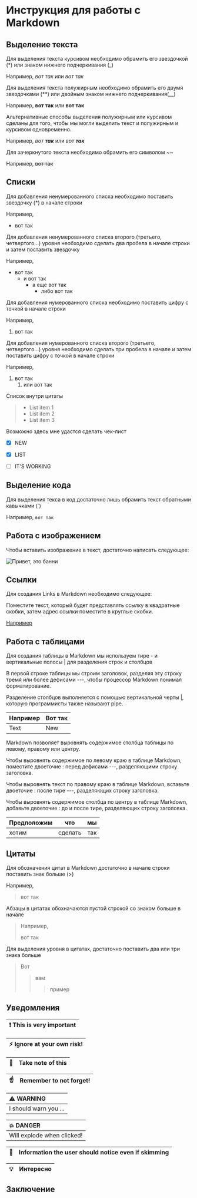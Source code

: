 # Инструкция для работы с Markdown

## Выделение текста

Для выделения текста курсивом необходимо обрамить его звездочкой (*) или знаком нижнего подчеркивания (_) 

Например, *вот так* или _вот так_

Для выделения текста полужирным необходимо обрамить его двумя звездочками (**) или двойным знаком нижнего подчеркивания(__)

Например, **вот так** или __вот так__

Альтернативные способы выделения полужирным или курсивом сделаны для того, чтобы мы могли выделить текст и полужирным и курсивом одновременно.

Например, *вот __так__* или _вот **так**_

Для зачеркнутого текста необходимо обрамить его символом ~~

Например, ~~вот так~~

## Списки

Для добавления ненумерованного списка необходимо поставить звездочку (*) в начале строки

Например,

* вот так

Для добавления ненумерованного списка второго (третьего, четвертого...) уровня необходимо сделать два пробела в начале строки и затем поставить звездочку

Например,

* вот так
  * и вот так
    * а еще вот так
      * либо вот так

Для добавления нумерованного списка необходимо поставить цифру с точкой в начале строки

Например,

1. вот так

Для добавления нумерованного списка второго (третьего, четвертого...) уровня необходимо сделать три пробела в начале и затем поставить цифру с точкой в начале строки

Например,

1. вот так
   1. или вот так

Список внутри цитаты

> - List item 1
> - List item 2
> - List item 3
    
Возможно здесь мне удастся сделать чек-лист

- [X] NEW
- [X] LIST
- [ ] IT'S WORKING


## Выделение кода

Для выделения текса в код достаточно лишь обрамить текст обратными кавычками (`)

Например, `вот так`

## Работа с изображением

Чтобы вставить изображение в текст, достаточно написать следующее:

![Привет, это банни](6-12.jpg)

## Ссылки

 Для создания Links в Markdown необходимо следующее:

 Поместите текст, который будет представлять ссылку в квадратные скобки, затем адрес ссылки поместите в круглые скобки.

 [Например](https://markdown.net.br)


## Работа с таблицами

Для создания таблицы в Markdown мы используем тире - и вертикальные полосы | для разделения строк и столбцов

В первой строке таблицы мы строим заголовок, разделяя эту строку тремя или более дефисами ---, чтобы процессор Markdown понимал форматирование.

Разделение столбцов выполняется с помощью вертикальной черты |, которую программисты также называют pipe.

| Например | Вот так |
| --- |--- |
| Text | New |

Markdown позволяет выровнять содержимое столбца таблицы по левому, правому или центру.

Чтобы выровнять содержимое по левому краю в таблице Markdown, поместите двоеточие : перед дефисами ---, разделяющими строку заголовка.

Чтобы выровнять текст по правому краю в таблице Markdown, вставьте двоеточие : после тире ---, разделяющих строку заголовка.

Чтобы выровнять содержимое столбца по центру в таблице Markdown, добавьте двоеточие : до и после тире, разделяющих строку заголовка.

|Предположим|что|мы|
|:---|:-------------:|----------:|
|хотим|сделать|так|



## Цитаты

Для обозначения цитат в Markdown  достаточно в начале строки поставить знак больше (>)

Например, 

> вот так

Абзацы в цитатах обохначаются пустой строкой со знаком больше в начале

> Например,
>
> вот так

Для выделения уровня в цитатах, достаточно поставить два или три знака больше

> Вот
>
>> вам
>>
>>> пример

## Уведомления

| :exclamation:  This is very important   |
|-----------------------------------------|

| :zap:        Ignore at your own risk!   |
|-----------------------------------------|

| :memo:        | Take note of this       |
|---------------|:------------------------|


| :point_up:    | Remember to not forget! |
|---------------|:------------------------|

| :warning: WARNING          |
|:---------------------------|
| I should warn you ...      |


| :boom: DANGER              |
|:---------------------------|
| Will explode when clicked! |

| :notebook: | Information the user should notice even if skimming |
|:----:|:---:|

| :bulb:| Интересно |
| :----: | :----: |

## Заключение

